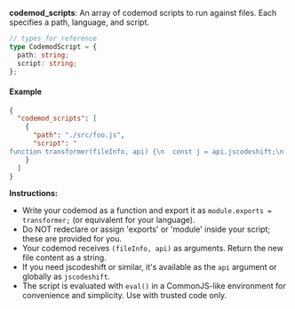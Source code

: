 **codemod_scripts**: An array of codemod scripts to run against files. Each specifies a path, language, and script.

```ts
// types for reference
type CodemodScript = {
  path: string;
  script: string;
};
```

#### Example

```json
{
  "codemod_scripts": [
    {
      "path": "./src/foo.js",
      "script": "
function transformer(fileInfo, api) {\n  const j = api.jscodeshift;\n  const root = j(fileInfo.source);\n  root\n    .find(j.VariableDeclarator, { id: { name: 'foo' } })\n    .forEach(path => {\n      path.node.id.name = 'bar';\n    });\n  return root.toSource();\n}"
    }
  ]
}
```

**Instructions:**

- Write your codemod as a function and export it as `module.exports = transformer;` (or equivalent for your language).
- Do NOT redeclare or assign 'exports' or 'module' inside your script; these are provided for you.
- Your codemod receives `(fileInfo, api)` as arguments. Return the new file content as a string.
- If you need jscodeshift or similar, it's available as the `api` argument or globally as `jscodeshift`.
- The script is evaluated with `eval()` in a CommonJS-like environment for convenience and simplicity. Use with trusted code only.
